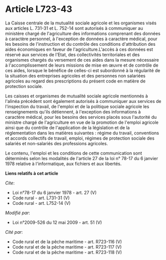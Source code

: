 # Article L723-43

La Caisse centrale de la mutualité sociale agricole et les organismes visés aux articles L. 731-31 et L. 752-14 sont
autorisés à communiquer au ministère chargé de l'agriculture des informations comprenant des données à caractère personnel, à
l'exception de données à caractère médical, pour les besoins de l'instruction et du contrôle des conditions d'attribution des
aides économiques en faveur de l'agriculture.L'accès à ces données est réservé aux services de l'Etat, des collectivités
territoriales et des organismes chargés du versement de ces aides dans la mesure nécessaire à l'accomplissement de leurs
missions de mise en œuvre et de contrôle de ces aides, lorsque le bénéfice de celles-ci est subordonné à la régularité de la
situation des entreprises agricoles et des personnes non salariées agricoles au regard des prescriptions du présent code en
matière de protection sociale. 

Les caisses et organismes de mutualité sociale agricole mentionnés à l'alinéa précédent sont également autorisés à
communiquer aux services de l'inspection du travail, de l'emploi et de la politique sociale agricole les renseignements
qu'ils détiennent, à l'exception des informations à caractère médical, pour les besoins des services placés sous l'autorité
du ministre chargé de l'agriculture en vue de la promotion de l'emploi agricole ainsi que du contrôle de l'application de la
législation et de la réglementation dans les matières suivantes : régime du travail, conventions et accords collectifs de
travail, emploi, régimes de protection sociale des salariés et non-salariés des professions agricoles. 

Le contenu, l'emploi et les conditions de cette communication sont déterminés selon les modalités de l'article 27 de la loi
n° 78-17 du 6 janvier 1978 relative à l'informatique, aux fichiers et aux libertés.

**Liens relatifs à cet article**

_Cite_:

  - Loi n°78-17 du 6 janvier 1978 - art. 27 (V)
  - Code rural - art. L731-31 (V)
  - Code rural - art. L752-14 (V)

_Modifié par_:

  - Loi n°2009-526 du 12 mai 2009 - art. 51 (V)

_Cité par_:

  - Code rural et de la pêche maritime - art. R723-116 (V)
  - Code rural et de la pêche maritime - art. R723-117 (V)
  - Code rural et de la pêche maritime - art. R723-118 (V)
